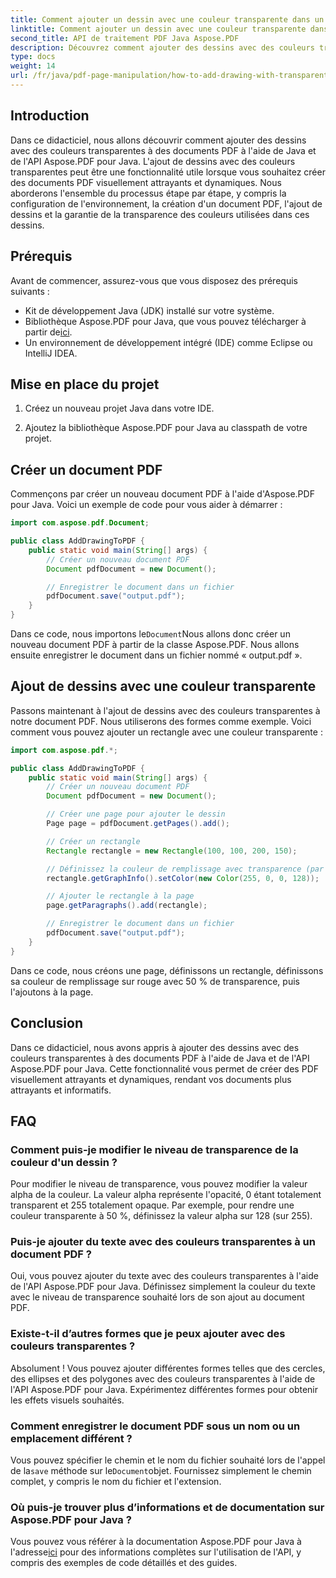 ```yaml
---
title: Comment ajouter un dessin avec une couleur transparente dans un PDF à l'aide de Java
linktitle: Comment ajouter un dessin avec une couleur transparente dans un PDF à l'aide de Java
second_title: API de traitement PDF Java Aspose.PDF
description: Découvrez comment ajouter des dessins avec des couleurs transparentes aux fichiers PDF à l'aide de Java et d'Aspose.PDF pour Java. Créez des fichiers PDF dynamiques et visuellement attrayants avec des instructions étape par étape et des exemples de code.
type: docs
weight: 14
url: /fr/java/pdf-page-manipulation/how-to-add-drawing-with-transparent-color-in-pdf-using-java/
---
```


## Introduction

Dans ce didacticiel, nous allons découvrir comment ajouter des dessins avec des couleurs transparentes à des documents PDF à l'aide de Java et de l'API Aspose.PDF pour Java. L'ajout de dessins avec des couleurs transparentes peut être une fonctionnalité utile lorsque vous souhaitez créer des documents PDF visuellement attrayants et dynamiques. Nous aborderons l'ensemble du processus étape par étape, y compris la configuration de l'environnement, la création d'un document PDF, l'ajout de dessins et la garantie de la transparence des couleurs utilisées dans ces dessins.

## Prérequis

Avant de commencer, assurez-vous que vous disposez des prérequis suivants :

- Kit de développement Java (JDK) installé sur votre système.
-  Bibliothèque Aspose.PDF pour Java, que vous pouvez télécharger à partir de[ici](https://releases.aspose.com/pdf/java/).
- Un environnement de développement intégré (IDE) comme Eclipse ou IntelliJ IDEA.

## Mise en place du projet

1. Créez un nouveau projet Java dans votre IDE.

2. Ajoutez la bibliothèque Aspose.PDF pour Java au classpath de votre projet.

## Créer un document PDF

Commençons par créer un nouveau document PDF à l'aide d'Aspose.PDF pour Java. Voici un exemple de code pour vous aider à démarrer :

```java
import com.aspose.pdf.Document;

public class AddDrawingToPDF {
    public static void main(String[] args) {
        // Créer un nouveau document PDF
        Document pdfDocument = new Document();

        // Enregistrer le document dans un fichier
        pdfDocument.save("output.pdf");
    }
}
```

 Dans ce code, nous importons le`Document`Nous allons donc créer un nouveau document PDF à partir de la classe Aspose.PDF. Nous allons ensuite enregistrer le document dans un fichier nommé « output.pdf ».

## Ajout de dessins avec une couleur transparente

Passons maintenant à l'ajout de dessins avec des couleurs transparentes à notre document PDF. Nous utiliserons des formes comme exemple. Voici comment vous pouvez ajouter un rectangle avec une couleur transparente :

```java
import com.aspose.pdf.*;

public class AddDrawingToPDF {
    public static void main(String[] args) {
        // Créer un nouveau document PDF
        Document pdfDocument = new Document();

        // Créer une page pour ajouter le dessin
        Page page = pdfDocument.getPages().add();

        // Créer un rectangle
        Rectangle rectangle = new Rectangle(100, 100, 200, 150);

        // Définissez la couleur de remplissage avec transparence (par exemple, 50 % de rouge transparent)
        rectangle.getGraphInfo().setColor(new Color(255, 0, 0, 128));

        // Ajouter le rectangle à la page
        page.getParagraphs().add(rectangle);

        // Enregistrer le document dans un fichier
        pdfDocument.save("output.pdf");
    }
}
```

Dans ce code, nous créons une page, définissons un rectangle, définissons sa couleur de remplissage sur rouge avec 50 % de transparence, puis l'ajoutons à la page.

## Conclusion

Dans ce didacticiel, nous avons appris à ajouter des dessins avec des couleurs transparentes à des documents PDF à l'aide de Java et de l'API Aspose.PDF pour Java. Cette fonctionnalité vous permet de créer des PDF visuellement attrayants et dynamiques, rendant vos documents plus attrayants et informatifs.

## FAQ

### Comment puis-je modifier le niveau de transparence de la couleur d'un dessin ?

Pour modifier le niveau de transparence, vous pouvez modifier la valeur alpha de la couleur. La valeur alpha représente l'opacité, 0 étant totalement transparent et 255 totalement opaque. Par exemple, pour rendre une couleur transparente à 50 %, définissez la valeur alpha sur 128 (sur 255).

### Puis-je ajouter du texte avec des couleurs transparentes à un document PDF ?

Oui, vous pouvez ajouter du texte avec des couleurs transparentes à l'aide de l'API Aspose.PDF pour Java. Définissez simplement la couleur du texte avec le niveau de transparence souhaité lors de son ajout au document PDF.

### Existe-t-il d’autres formes que je peux ajouter avec des couleurs transparentes ?

Absolument ! Vous pouvez ajouter différentes formes telles que des cercles, des ellipses et des polygones avec des couleurs transparentes à l'aide de l'API Aspose.PDF pour Java. Expérimentez différentes formes pour obtenir les effets visuels souhaités.

### Comment enregistrer le document PDF sous un nom ou un emplacement différent ?

 Vous pouvez spécifier le chemin et le nom du fichier souhaité lors de l'appel de la`save` méthode sur le`Document`objet. Fournissez simplement le chemin complet, y compris le nom du fichier et l'extension.

### Où puis-je trouver plus d’informations et de documentation sur Aspose.PDF pour Java ?

 Vous pouvez vous référer à la documentation Aspose.PDF pour Java à l'adresse[ici](https://reference.aspose.com/pdf/java/) pour des informations complètes sur l'utilisation de l'API, y compris des exemples de code détaillés et des guides.